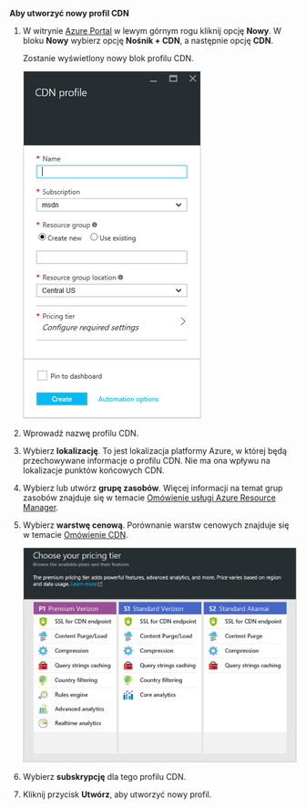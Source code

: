 **Aby utworzyć nowy profil CDN**

1. W witrynie [Azure Portal](https://portal.azure.com) w lewym górnym rogu kliknij opcję **Nowy**.  W bloku **Nowy** wybierz opcję **Nośnik + CDN**, a następnie opcję **CDN**.

    Zostanie wyświetlony nowy blok profilu CDN.

    ![Nowy profil CDN](./media/cdn-create-profile/new-cdn-profile-include.png)

2. Wprowadź nazwę profilu CDN.

3. Wybierz **lokalizację**.  To jest lokalizacja platformy Azure, w której będą przechowywane informacje o profilu CDN.  Nie ma ona wpływu na lokalizacje punktów końcowych CDN.

4. Wybierz lub utwórz **grupę zasobów**.  Więcej informacji na temat grup zasobów znajduje się w temacie [Omówienie usługi Azure Resource Manager](resource-group-overview.md#resource-groups).

5. Wybierz **warstwę cenową**.  Porównanie warstw cenowych znajduje się w temacie [Omówienie CDN](cdn-overview.md#azure-cdn-features).
    
    ![Wybór warstwy cenowej CDN](./media/cdn-create-profile/cdn-choose-sku-include.png)

6. Wybierz **subskrypcję** dla tego profilu CDN.

7. Kliknij przycisk **Utwórz**, aby utworzyć nowy profil. 


<!--HONumber=sep16_HO1-->


